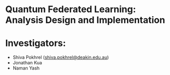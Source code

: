 # Quantum Federated Learning: Analysis Design and Implementation
# Investigators: 
- Shiva Pokhrel (shiva.pokhrel@deakin.edu.au)
- Jonathan Kua
- Naman Yash


